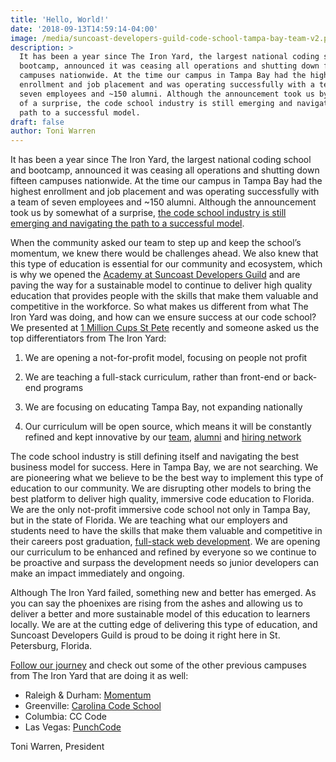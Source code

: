 ```yaml
---
title: 'Hello, World!'
date: '2018-09-13T14:59:14-04:00'
image: /media/suncoast-developers-guild-code-school-tampa-bay-team-v2.png
description: >
  It has been a year since The Iron Yard, the largest national coding school and
  bootcamp, announced it was ceasing all operations and shutting down fifteen
  campuses nationwide. At the time our campus in Tampa Bay had the highest
  enrollment and job placement and was operating successfully with a team of
  seven employees and ~150 alumni. Although the announcement took us by somewhat
  of a surprise, the code school industry is still emerging and navigating the
  path to a successful model. 
draft: false
author: Toni Warren
---
```

It has been a year since The Iron Yard, the largest national coding school and bootcamp, announced it was ceasing all operations and shutting down fifteen campuses nationwide. At the time our campus in Tampa Bay had the highest enrollment and job placement and was operating successfully with a team of seven employees and ~150 alumni. Although the announcement took us by somewhat of a surprise, [the code school industry is still emerging and navigating the path to a successful model](https://www.edsurge.com/news/2018-03-30-coding-bootcamps-cross-the-chasm). 

When the community asked our team to step up and keep the school’s momentum, we knew there would be challenges ahead. We also knew that this type of education is essential for our community and ecosystem, which is why we opened the [Academy at Suncoast Developers Guild](https://www.edsurge.com/news/2018-03-30-coding-bootcamps-cross-the-chasm) and are paving the way for a sustainable model to continue to deliver high quality education that provides people with the skills that make them valuable and competitive in the workforce. So what makes us different from what The Iron Yard was doing, and how can we ensure success at our code school? We presented at [1 Million Cups St Pete](https://www.1millioncups.com/stpete) recently and someone asked us the top differentiators from The Iron Yard:

1.  We are opening a not-for-profit model, focusing on people not profit

2.  We are teaching a full-stack curriculum, rather than front-end or back-end programs

3.  We are focusing on educating Tampa Bay, not expanding nationally

4.  Our curriculum will be open source, which means it will be constantly refined and kept innovative by our [team](https://suncoast.io/team), [alumni](https://suncoast.io/academy/success) and [hiring network](https://suncoast.io/academy/success)

The code school industry is still defining itself and navigating the best business model for success. Here in Tampa Bay, we are not searching. We are pioneering what we believe to be the best way to implement this type of education to our community. We are disrupting other models to bring the best platform to deliver high quality, immersive code education to Florida. We are the only not-profit immersive code school not only in Tampa Bay, but in the state of Florida. We are teaching what our employers and students need to have the skills that make them valuable and competitive in their careers post graduation, [full-stack web development](https://suncoast.io/academy). We are opening our curriculum to be enhanced and refined by everyone so we continue to be proactive and surpass the development needs so junior developers can make an impact immediately and ongoing. 

Although The Iron Yard failed, something new and better has emerged. As you can say the phoenixes are rising from the ashes and allowing us to deliver a better and more sustainable model of this education to learners locally. We are at the cutting edge of delivering this type of education, and Suncoast Developers Guild is proud to be doing it right here in St. Petersburg, Florida. 

[Follow our journey](https://suncoast.io/blog/) and check out some of the other previous campuses from The Iron Yard that are doing it as well:

- Raleigh & Durham: [Momentum](https://www.momentumlearn.com/) 
- Greenville: [Carolina Code School](https://carolinacodeschool.org/) 
- Columbia: CC Code 
- Las Vegas: [PunchCode](https://punchcode.org/) 

Toni Warren, President
